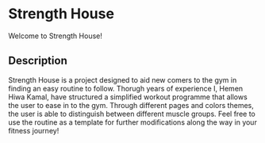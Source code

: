 # Strength House

Welcome to Strength House!

## Description

Strength House is a project designed to aid new comers to the gym in finding an easy routine to follow. Thorugh years of experience I, Hemen Hiwa Kamal, have structured a simplified workout programme that allows the user to ease in to the gym. Through different pages and colors themes, the user is able to distinguish between different muscle groups. Feel free to use the routine as a template for further modifications along the way in your fitness journey!

